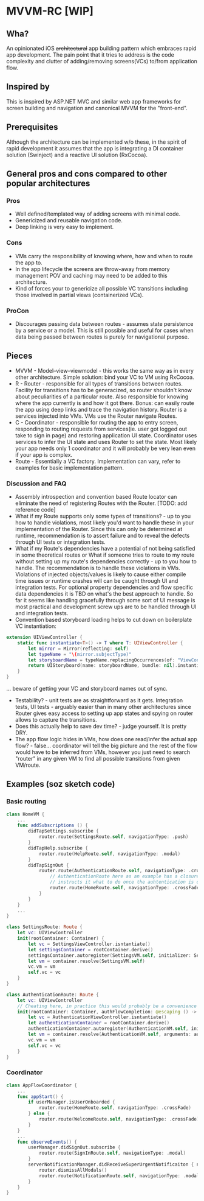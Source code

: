 # MVVM-RC [WIP]

## Wha?

An opinionated iOS ~~architectural~~ app building pattern which embraces rapid app development. The pain point that it tries to address is the code complexity and clutter of adding/removing screens(VCs) to/from application flow.

## Inspired by
This is inspired by ASP.NET MVC and similar web app frameworks for screen building and navigation and canonical MVVM for the "front-end". 

## Prerequisites

Although the architecture can be implemented w/o these, in the spirit of rapid development it assumes that the app is integrating a DI container solution (Swinject) and a reactive UI solution (RxCocoa).

## General pros and cons compared to other popular architectures 

### Pros
* Well defined/templated way of adding screens with minimal code.
* Genericized and reusable navigation code.
* Deep linking is very easy to implement.

### Cons
* VMs carry the responsibility of knowing where, how and when to route the app to.
* In the app lifecycle the screens are throw-away from memory management POV and caching may need to be added to this architecture.
* Kind of forces your to genericize all possible VC transitions including those involved in partial views (containerized VCs).

### ProCon
* Discourages passing data between routes - assumes state persistence by a service or a model. This is still possible and useful for cases when data being passed between routes is purely for navigational purpose.

## Pieces
* MVVM - Model–view–viewmodel - this works the same way as in every other architecture. Simple solution: bind your VC to VM using RxCocoa.
* R - Router - responsible for all types of transitions between routes. Facility for transitions has to be generacized, so router shouldn't know about peculiarities of a particular route. Also responsible for knowing where the app currently is and how it got there. Bonus: can easily route the app using deep links and trace the navigation history. Router is a services injected into VMs. VMs use the Router navigate Routes.
* C - Coordinator - responsible for routing the app to entry screen, responding to routing requests from services(ie. user got logged out take to sign in page) and restoring application UI state. Coordinator uses services to infer the UI state and uses Router to set the state. Most likely your app needs only 1 coordinator and it will probably be very lean even if your app is complex.
* Route - Essentially a VC factory. Implementation can vary, refer to examples for basic implementation pattern.

### Discussion and FAQ

* Assembly introspection and convention based Route locator can eliminate the need of registering Routes with the Router. [TODO: add reference code]
* What if my Route supports only some types of transitions? - up to you how to handle violations, most likely you'd want to handle these in your implementation of the Router. Since this can only be determined at runtime, recommendation is to assert failure and to reveal the defects through UI tests or integration tests.
* What if my Route's dependencies have a potential of not being satisfied in some theoretical routes or What if someone tries to route to my route without setting up my route's dependencies correctly - up to you how to handle. The recommendation is to handle these violations in VMs. Violations of injected objects/values is likely to cause either compile time issues or runtime crashes will can be caught through UI and integration tests. For optional property dependencies and flow specific data dependencies it is TBD on what's the best approach to handle. So far it seems like handling gracefully through some sort of UI message is most practical and development screw ups are to be handled through UI and integration tests.
* Convention based storyboard loading helps to cut down on boilerplate VC instantiation: 
```swift
extension UIViewController {
    static func instantiate<T>() -> T where T: UIViewController {
        let mirror = Mirror(reflecting: self)
        let typeName = "\(mirror.subjectType)"
        let storyboardName = typeName.replacingOccurrences(of: "ViewController.Type", with: "")
        return UIStoryboard(name: storyboardName, bundle: nil).instantiateInitialViewController()! as! T
    }
}
```
... beware of getting your VC and storyboard names out of sync.
* Testability? - unit tests are as straightforward as it gets. Integration tests, UI tests - arguably easier than in many other architectures since Router gives easy access to setting up app states and spying on router allows to capture the transitions.
* Does this actually help to save dev time? - judge yourself. It is pretty DRY.
* The app flow logic hides in VMs, how does one read/infer the actual app flow? - false... coordinator will tell the big picture and the rest of the flow would have to be inferred from VMs, however you just need to search "router" in any given VM to find all possible transitions from given VM/route.

## Examples (soz sketch code)
### Basic routing
```swift
class HomeVM {
	...
	func addSubscriptions () {
		didTapSettings.subscribe {
			router.route(SettingsRoute.self, navigationType: .push)
		}
		didTapHelp.subscribe {
			router.route(HelpRoute.self, navigationType: .modal)
		}
		didTapSignOut {
			router.route(AuthenticationRoute.self, navigationType: .crossFade) {
				// AuthenticationRoute here as an example has a closure dependency it runs when // it completes, so in this case it requires this closure so that caller 
				// instructs it what to do once the auhtentication is done 
				router.route(HomeRoute.self, navigationType: .crossFade)
			}
		}
	} 
	...
}

class SettingsRoute: Route {
	let vc: UIViewController
	init(rootContainer: Container) {
		let vc = SettingsViewController.isntantiate()
		let settingsContainer = rootContainer.derive()
        settingsContainer.autoregister(SettingsVM.self, initializer: SettingsVM.init)
		let vm = container.resolve(SettingsVM.self)
		vc.vm = vm
		self.vc = vc
	}
}

class AuthenticationRoute: Route {
	let vc: UIViewController
	// Cheating here, in practice this would probably be a convenience init which wraps the container and calls the required init
	init(rootContainer: Container, authFlowCompletion: @escaping () -> Void) {
		let vc = AuthenticationViewController.isntantiate()
		let authenticationContainer = rootContainer.derive()
        authenticationContainer.autoregister(AuthenticationVM.self, initializer: AuthenticationVM.init, arguments: @escaping () -> Void)
		let vm = container.resolve(AuthenticationVM.self, arguments: authFlowCompletion)
		vc.vm = vm
		self.vc = vc
	}
}
```
### Coordinator
```swift
class AppFlowCoordinator {
	...
	func appStart() {
		if userManager.isUserOnboarded {
			router.route(HomeRoute.self, navigationType: .crossFade)
		} else {
			router.route(WelcomeRoute.self, navigationType: .crossFade)
		}
	}
	...
	func observeEvents() {
		userManager.didSignOut.subscribe {
			router.route(SignInRoute.self, navigationType: .modal)
		}
		serverNotificationManager.didReceiveSuperUrgentNotificaiton { notification in
			router.dismissAllModals()
			router.route(NotificationRoute.self, navigationType: .modal, arguments: notification)
		}	
	}
}
```

